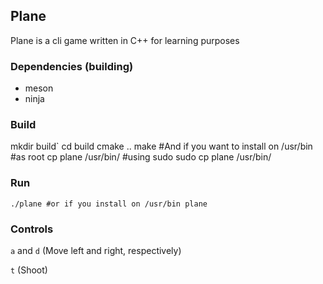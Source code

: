 ## Plane
Plane is a cli game written in C++ for learning purposes

### Dependencies (building)
* meson
* ninja

### Build
 mkdir build`
 cd build
 cmake ..
 make
#And if you want to install on /usr/bin
#as root
 cp plane /usr/bin/
#using sudo
 sudo cp plane /usr/bin/

### Run
`./plane
#or if you install on /usr/bin
 plane`

### Controls
`a` and `d` (Move left and right, respectively)

`t` (Shoot)
